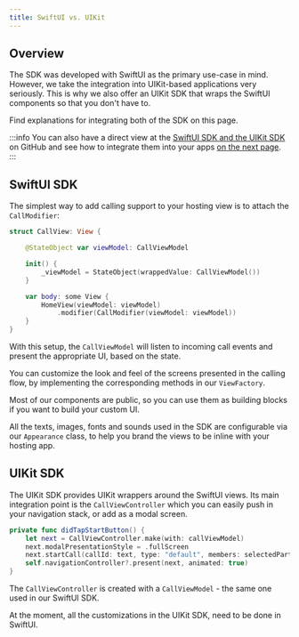 ```yaml
---
title: SwiftUI vs. UIKit
---
```


## Overview

The SDK was developed with SwiftUI as the primary use-case in mind. However, we take the integration into UIKit-based applications very seriously. This is why we also offer an UIKit SDK that wraps the SwiftUI components so that you don't have to.

Find explanations for integrating both of the SDK on this page.

:::info
You can also have a direct view at the [SwiftUI SDK and the UIKit SDK](https://github.com/GetStream/stream-video-swift) on GitHub and see how to integrate them into your apps [on the next page](../guides/chat-integration.md).
:::

## SwiftUI SDK

The simplest way to add calling support to your hosting view is to attach the `CallModifier`:

```swift
struct CallView: View {

    @StateObject var viewModel: CallViewModel

    init() {
        _viewModel = StateObject(wrappedValue: CallViewModel())
    }

    var body: some View {
        HomeView(viewModel: viewModel)
            .modifier(CallModifier(viewModel: viewModel))
    }
}

```

With this setup, the `CallViewModel` will listen to incoming call events and present the appropriate UI, based on the state.

You can customize the look and feel of the screens presented in the calling flow, by implementing the corresponding methods in our `ViewFactory`.

Most of our components are public, so you can use them as building blocks if you want to build your custom UI.

All the texts, images, fonts and sounds used in the SDK are configurable via our `Appearance` class, to help you brand the views to be inline with your hosting app.

## UIKit SDK

The UIKit SDK provides UIKit wrappers around the SwiftUI views. Its main integration point is the `CallViewController` which you can easily push in your navigation stack, or add as a modal screen.

```swift
private func didTapStartButton() {
    let next = CallViewController.make(with: callViewModel)
    next.modalPresentationStyle = .fullScreen
    next.startCall(callId: text, type: "default", members: selectedParticipants)
    self.navigationController?.present(next, animated: true)
}
```

The `CallViewController` is created with a `CallViewModel` - the same one used in our SwiftUI SDK.

At the moment, all the customizations in the UIKit SDK, need to be done in SwiftUI.
